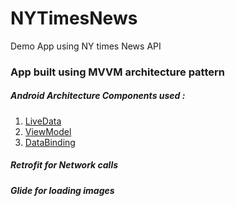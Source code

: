 # NYTimesNews
Demo App using NY times News API 

### App built using MVVM architecture pattern

##### Android Architecture Components used :
1. [LiveData](https://developer.android.com/topic/libraries/architecture/livedata)
2. [ViewModel](https://developer.android.com/topic/libraries/architecture/viewmodel)
3. [DataBinding](https://developer.android.com/topic/libraries/data-binding)

##### Retrofit for Network calls
##### Glide for loading images
